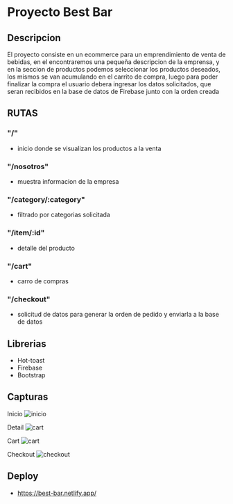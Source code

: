 # Proyecto Best Bar

## Descripcion
El proyecto consiste en un ecommerce para un emprendimiento de venta de bebidas, en el encontraremos una pequeña descripcion de la emprensa, y en la seccion de productos podemos seleccionar los productos deseados, los mismos se van acumulando en el carrito de compra, luego para poder finalizar la compra el usuario debera ingresar los datos solicitados, que seran recibidos en la base de datos de Firebase junto con la orden creada

## RUTAS
### "/" 
- inicio donde se visualizan los productos a la venta
### "/nosotros"
- muestra informacion de la empresa
### "/category/:category" 
- filtrado por categorias solicitada
### "/item/:id" 
- detalle del producto
### "/cart" 
- carro de compras 
### "/checkout" 
- solicitud de datos para generar la orden de pedido y enviarla a la base de datos

## Librerias 
- Hot-toast
- Firebase 
- Bootstrap

## Capturas
Inicio
![inicio](https://i.postimg.cc/pX76s21d/bestbar1.png)

Detail
![cart](https://i.postimg.cc/Gtg5wrLq/bestbardetail.png)

Cart
![cart](https://i.postimg.cc/dQ5XTR2r/bestbarcart.png)

Checkout
![checkout](https://i.postimg.cc/fTkP73CF/bestbarcheckout.png)

## Deploy
- https://best-bar.netlify.app/

